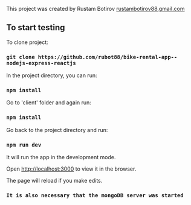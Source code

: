 This project was created by Rustam Botirov [rustambotirov88.gmail.com](rustambotirov88.gmail.com)


## To start testing

To clone project:

### `git clone https://github.com/rubot88/bike-rental-app--nodejs-express-reactjs`

In the project directory, you can run:

### `npm install`

Go to 'client' folder and again run:

### `npm install`

Go back to the project directory and run:

### `npm run dev`

It will run the app in the development mode.

Open [http://localhost:3000](http://localhost:3000) to view it in the browser.

The page will reload if you make edits.

### `It is also necessary that the mongoDB server was started`
